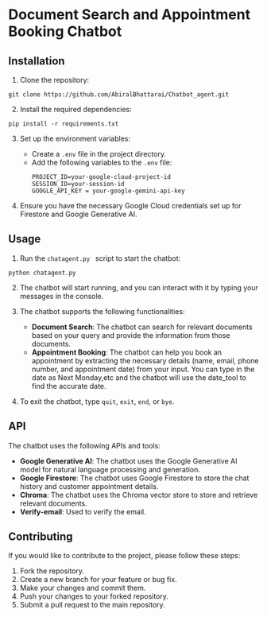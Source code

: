 # Document Search and Appointment Booking Chatbot

## Installation

1. Clone the repository:
```
git clone https://github.com/AbiralBhattarai/Chatbot_agent.git
```

2. Install the required dependencies:
```
pip install -r requirements.txt
```

3. Set up the environment variables:
   - Create a `.env` file in the project directory.
   - Add the following variables to the `.env` file:
     ```
     PROJECT_ID=your-google-cloud-project-id
     SESSION_ID=your-session-id
     GOOGLE_API_KEY = your-google-gemini-api-key
     ```

4. Ensure you have the necessary Google Cloud credentials set up for Firestore and Google Generative AI.

## Usage

1. Run the `chatagent.py ` script to start the chatbot:
```
python chatagent.py
```

2. The chatbot will start running, and you can interact with it by typing your messages in the console.

3. The chatbot supports the following functionalities:
   - **Document Search**: The chatbot can search for relevant documents based on your query and provide the information from those documents.
   - **Appointment Booking**: The chatbot can help you book an appointment by extracting the necessary details (name, email, phone number, and appointment date) from your input. You can type in the date as Next Monday,etc and the chatbot will use the date_tool to find the accurate date.

4. To exit the chatbot, type `quit`, `exit`, `end`, or `bye`.

## API

The chatbot uses the following APIs and tools:

- **Google Generative AI**: The chatbot uses the Google Generative AI model for natural language processing and generation.
- **Google Firestore**: The chatbot uses Google Firestore to store the chat history and customer appointment details.
- **Chroma**: The chatbot uses the Chroma vector store to store and retrieve relevant documents.
- **Verify-email**: Used to verify the email.

## Contributing

If you would like to contribute to the project, please follow these steps:

1. Fork the repository.
2. Create a new branch for your feature or bug fix.
3. Make your changes and commit them.
4. Push your changes to your forked repository.
5. Submit a pull request to the main repository.

